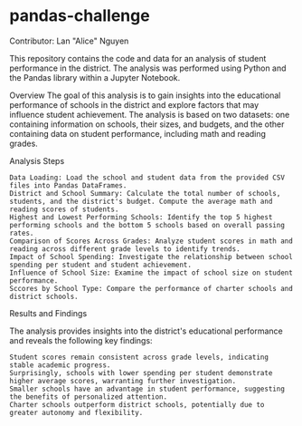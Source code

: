 # pandas-challenge
Contributor: Lan "Alice" Nguyen

This repository contains the code and data for an analysis of student performance in the district. The analysis was performed using Python and the Pandas library within a Jupyter Notebook.

Overview
The goal of this analysis is to gain insights into the educational performance of schools in the district and explore factors that may influence student achievement. The analysis is based on two datasets: one containing information on schools, their sizes, and budgets, and the other containing data on student performance, including math and reading grades.

Analysis Steps

    Data Loading: Load the school and student data from the provided CSV files into Pandas DataFrames.
    District and School Summary: Calculate the total number of schools, students, and the district's budget. Compute the average math and reading scores of students.
    Highest and Lowest Performing Schools: Identify the top 5 highest performing schools and the bottom 5 schools based on overall passing rates.
    Comparison of Scores Across Grades: Analyze student scores in math and reading across different grade levels to identify trends.
    Impact of School Spending: Investigate the relationship between school spending per student and student achievement.
    Influence of School Size: Examine the impact of school size on student performance.
    Sccores by School Type: Compare the performance of charter schools and district schools.

Results and Findings

The analysis provides insights into the district's educational performance and reveals the following key findings:

    Student scores remain consistent across grade levels, indicating stable academic progress.
    Surprisingly, schools with lower spending per student demonstrate higher average scores, warranting further investigation.
    Smaller schools have an advantage in student performance, suggesting the benefits of personalized attention.
    Charter schools outperform district schools, potentially due to greater autonomy and flexibility.

